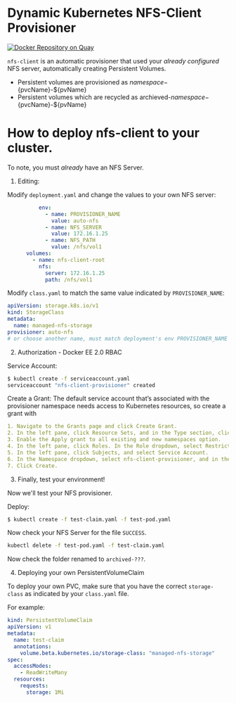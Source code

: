 # Dynamic Kubernetes NFS-Client Provisioner

[![Docker Repository on Quay](https://quay.io/repository/external_storage/nfs-client-provisioner/status "Docker Repository on Quay")](https://quay.io/repository/external_storage/nfs-client-provisioner)


`nfs-client` is an automatic provisioner that used your *already configured* NFS server, automatically creating Persistent Volumes.

- Persistent volumes are provisioned as ${namespace}-${pvcName}-${pvName}
- Persistent volumes which are recycled as archieved-${namespace}-${pvcName}-${pvName}

# How to deploy nfs-client to your cluster.

To note, you must *already* have an NFS Server.

1. Editing:

Modify `deployment.yaml` and change the values to your own NFS server:


```yaml
          env:
            - name: PROVISIONER_NAME
              value: auto-nfs
            - name: NFS_SERVER
              value: 172.16.1.25
            - name: NFS_PATH
              value: /nfs/vol1
      volumes:
        - name: nfs-client-root
          nfs:
            server: 172.16.1.25
            path: /nfs/vol1
```

Modify `class.yaml` to match the same value indicated by `PROVISIONER_NAME`:

```yaml
apiVersion: storage.k8s.io/v1
kind: StorageClass
metadata:
  name: managed-nfs-storage
provisioner: auto-nfs
# or choose another name, must match deployment's env PROVISIONER_NAME'
```

2. Authorization - Docker EE 2.0 RBAC

Service Account:

```sh
$ kubectl create -f serviceaccount.yaml 
serviceaccount "nfs-client-provisioner" created
```
Create a Grant:
The default service account that’s associated with the provisioner namespace needs access to Kubernetes resources, so create a grant with 
```yaml
1. Navigate to the Grants page and click Create Grant.
2. In the left pane, click Resource Sets, and in the Type section, click Namespaces.
3. Enable the Apply grant to all existing and new namespaces option.
4. In the left pane, click Roles. In the Role dropdown, select Restricted Control.
5. In the left pane, click Subjects, and select Service Account.
6. In the Namespace dropdown, select nfs-client-provisioner, and in the Service Account dropdown, select default.
7. Click Create.
```
3. Finally, test your environment!

Now we'll test your NFS provisioner.

Deploy:

```sh
$ kubectl create -f test-claim.yaml -f test-pod.yaml
```

Now check your NFS Server for the file `SUCCESS`.

```sh
kubectl delete -f test-pod.yaml -f test-claim.yaml
```

Now check the folder renamed to `archived-???`.

4. Deploying your own PersistentVolumeClaim

To deploy your own PVC, make sure that you have the correct `storage-class` as indicated by your `class.yaml` file.

For example:

```yaml
kind: PersistentVolumeClaim
apiVersion: v1
metadata:
  name: test-claim
  annotations:
    volume.beta.kubernetes.io/storage-class: "managed-nfs-storage"
spec:
  accessModes:
    - ReadWriteMany
  resources:
    requests:
      storage: 1Mi
```